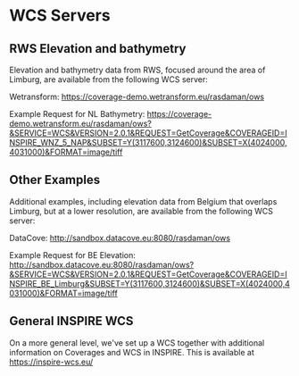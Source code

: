 # WCS Servers

## RWS Elevation and bathymetry

Elevation and bathymetry data from RWS, focused around the area of Limburg, are available from the following WCS server:

Wetransform: https://coverage-demo.wetransform.eu/rasdaman/ows

Example Request for NL Bathymetry: https://coverage-demo.wetransform.eu/rasdaman/ows?&SERVICE=WCS&VERSION=2.0.1&REQUEST=GetCoverage&COVERAGEID=INSPIRE_WNZ_5_NAP&SUBSET=Y(3117600,3124600)&SUBSET=X(4024000,4031000)&FORMAT=image/tiff

## Other Examples

Additional examples, including elevation data from Belgium that overlaps Limburg, but at a lower resolution, are available from the following WCS server:

DataCove: http://sandbox.datacove.eu:8080/rasdaman/ows

Example Request for BE Elevation: http://sandbox.datacove.eu:8080/rasdaman/ows?&SERVICE=WCS&VERSION=2.0.1&REQUEST=GetCoverage&COVERAGEID=INSPIRE_BE_Limburg&SUBSET=Y(3117600,3124600)&SUBSET=X(4024000,4031000)&FORMAT=image/tiff

## General INSPIRE WCS
On a more general level, we've set up a WCS together with additional information on Coverages and WCS in INSPIRE. This is available at https://inspire-wcs.eu/
